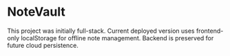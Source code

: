 # NoteVault

This project was initially full-stack. Current deployed version uses frontend-only localStorage for offline note management. Backend is preserved for future cloud persistence.
